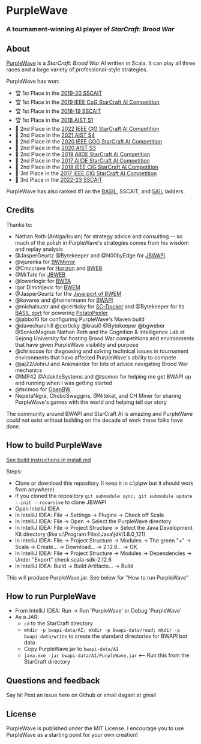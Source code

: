 # PurpleWave
### A tournament-winning AI player of *StarCraft: Brood War*

## About
[PurpleWave](https://github.com/dgant/PurpleWave) is a *StarCraft: Brood War* AI written in Scala. It can play all three races and a large variety of professional-style strategies.

PurpleWave has won:
 * :trophy: 1st Place in the [2019-20 SSCAIT](https://sscaitournament.com/index.php?action=2019)
 * :trophy: 1st Place in the [2019 IEEE CoG StarCraft AI Competition](https://cilab.gist.ac.kr/sc_competition2019/?cat=17)
 * :trophy: 1st Place in the [2018-19 SSCAIT](https://sscaitournament.com/index.php?action=2018)
 * :trophy: 1st Place in the [2018 AIST S1](https://sites.google.com/view/aistarcrafttournament/aist-s1)
 * :2nd_place_medal: 2nd Place in the [2022 IEEE CIG StarCraft AI Competition](https://cilab.gist.ac.kr/sc_competition2022/?cat=17)
 * :2nd_place_medal: 2nd Place in the [2021 AIST S4](https://sites.google.com/view/aistarcrafttournament/aist-s4)
 * :2nd_place_medal: 2nd Place in the [2020 IEEE COG StarCraft AI Competition](https://cilab.gist.ac.kr/sc_competition/?p=1162)
 * :2nd_place_medal: 2nd Place in the [2020 AIST S3](https://sites.google.com/view/aistarcrafttournament/aist-s3)
 * :2nd_place_medal: 2nd Place in the [2019 AIIDE StarCraft AI Competition](https://www.cs.mun.ca/~dchurchill/starcraftaicomp/2019/)
 * :2nd_place_medal: 2nd Place in the [2017 AIIDE StarCraft AI Competition](https://www.cs.mun.ca/~dchurchill/starcraftaicomp/2017/)
 * :2nd_place_medal: 2nd Place in the [2018 IEEE CIG StarCraft AI Competition](https://cilab.gist.ac.kr/sc_competition2018/?cat=17)
 * :3rd_place_medal: 3rd Place in the [2017 IEEE CIG StarCraft AI Competition](https://cilab.gist.ac.kr/sc_competition2017/?cat=17)
 * :3rd_place_medal: 3rd Place in the [2022-23 SSCAIT](https://sscaitournament.com/index.php?action=2022)
 
PurpleWave has also ranked #1 on the [BASIL](https://basil.bytekeeper.org/ranking.html), SSCAIT, and [SAIL](https://www.cs.mun.ca/~z24rmk/starcraftailaddertest/about) ladders.

## Credits
Thanks to:
* Nathan Roth (Antiga/Iruian) for strategy advice and consulting -- so much of the polish in PurpleWave's strategies comes from his wisdom and replay analysis
* @JasperGeurtz @Bytekeeper and @N00byEdge for [JBWAPI](https://github.com/JavaBWAPI/JBWAPI)
* @vjurenka for [BWMirror](https://github.com/vjurenka/BWMirror)
* @Cmccrave for [Horizon](https://github.com/Cmccrave/Horizon) and [BWEB](https://github.com/Cmccrave/BWEB)
* @MrTate for [JBWEB](https://github.com/MrTate/JBWEB)
* @lowerlogic for [BWTA](https://code.google.com/archive/p/bwta/)
* Igor Dimitrijevic for [BWEM](http://bwem.sourceforge.net/)
* @JasperGeurtz for the [Java port of BWEM](https://github.com/JavaBWAPI/JBWAPI/tree/develop/src/main/java/bwem)
* @kovarex and @heinermann for [BWAPI](https://github.com/bwapi/bwapi)
* @michalsustr and @certicky for [SC-Docker](https://github.com/Games-and-Simulations/sc-docker) and @Bytekeeper for its [BASIL port](https://github.com/basil-ladder/sc-docker/) for powering [PotatoPeeler](https://github.com/dgant/PotatoPeeler)
* @jabbo16 for configuring PurpleWave's Maven build
* @davechurchill @certicky @krasi0 @Bytekeeper @bgweber @SonkoMagnus Nathan Roth and the Cognition & Intelligence Lab at Sejong University for hosting Brood War competitions and environments that have given PurpleWave visibility and purpose
* @chriscoxe for diagnosing and solving technical issues in tournament environments that have affected PurpleWave's ability to compete
* @jaj22/JohnJ and Ankmairdor for lots of advice navigating Brood War mechanics
* @IMP42 @AdakiteSystems and @tscmoo for helping me get BWAPI up and running when I was getting started
* @tscmoo for [OpenBW](https://github.com/OpenBW/openbw/)
* NepetaNigra, ChoboSwaggins, @Nitekat, and CH Miner for sharing PurpleWave's games with the world and helping tell our story 

The community around BWAPI and StarCraft AI is amazing and PurpleWave could not exist without building on the decade of work these folks have done.

## How to build PurpleWave
[See build instructions in install.md](install/install.md)

Steps: 
* Clone or download this repository (I keep it in c:\p\pw but it should work from anywhere)
* If you cloned the repository `git submodule sync; git submodule update --init --recursive` to clone JBWAPI 
* Open IntelliJ IDEA
* In IntelliJ IDEA: File -> Settings -> Plugins -> Check off Scala
* In IntelliJ IDEA: File -> Open -> Select the PurpleWave directory
* In IntelliJ IDEA: File -> Project Structure -> Select the Java Development Kit directory (like c:\Program Files\Java\jdk\1.8.0_121)
* In IntelliJ IDEA: File -> Project Structure -> Modules -> The green "+" -> Scala -> Create... -> Download... -> 2.12.6... -> OK
* In IntelliJ IDEA: File -> Project Structure -> Modules -> Dependencies -> Under "Export" check scala-sdk-2.12.6
* In IntelliJ IDEA: Build -> Build Artifacts... -> Build

This will produce PurpleWave.jar. See below for "How to run PurpleWave"

## How to run PurpleWave
* From IntelliJ IDEA: Run -> Run 'PurpleWave' or Debug 'PurpleWave'
* As a JAR:
  - `cd` to the StarCraft directory
  - `mkdir -p bwapi-data/AI; mkdir -p bwapi-data/read; mkdir -p bwapi-data/write` to create the standard directories for BWAPI bot data
  - Copy PurpleWave.jar to `bwapi-data/AI`
  - `java.exe -jar bwapi-data/AI/PurpleWave.jar` <-- Run this from the StarCraft directory  

## Questions and feedback
Say hi! Post an issue here on Github or email dsgant at gmail

## License
PurpleWave is published under the MIT License. I encourage you to use PurpleWave as a starting point for your own creation!
